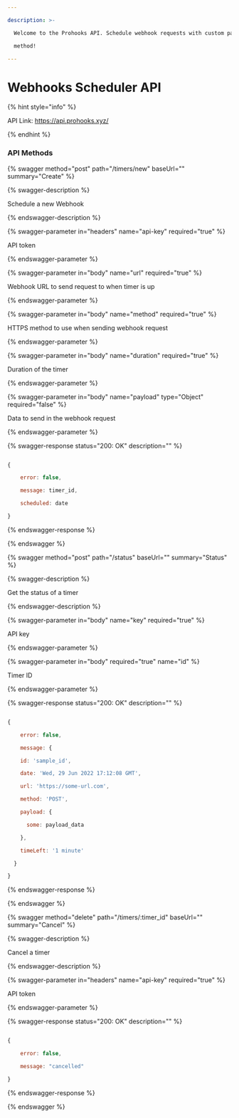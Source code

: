 ```yaml
---

description: >-

  Welcome to the Prohooks API. Schedule webhook requests with custom payload &

  method!

---
```


# Webhooks Scheduler API

{% hint style="info" %}

API Link: https://api.prohooks.xyz/

{% endhint %}

### API Methods

{% swagger method="post" path="/timers/new" baseUrl="" summary="Create" %}

{% swagger-description %}

Schedule a new Webhook

{% endswagger-description %}

{% swagger-parameter in="headers" name="api-key" required="true" %}

API token

{% endswagger-parameter %}

{% swagger-parameter in="body" name="url" required="true" %}

Webhook URL to send request to when timer is up

{% endswagger-parameter %}

{% swagger-parameter in="body" name="method" required="true" %}

HTTPS method to use when sending webhook request

{% endswagger-parameter %}

{% swagger-parameter in="body" name="duration" required="true" %}

Duration of the timer

{% endswagger-parameter %}

{% swagger-parameter in="body" name="payload" type="Object" required="false" %}

Data to send in the webhook request

{% endswagger-parameter %}

{% swagger-response status="200: OK" description="" %}

```javascript

{

    error: false,

    message: timer_id,

    scheduled: date

}

```

{% endswagger-response %}

{% endswagger %}

{% swagger method="post" path="/status" baseUrl="" summary="Status" %}

{% swagger-description %}

Get the status of a timer

{% endswagger-description %}

{% swagger-parameter in="body" name="key" required="true" %}

API key

{% endswagger-parameter %}

{% swagger-parameter in="body" required="true" name="id" %}

Timer ID

{% endswagger-parameter %}

{% swagger-response status="200: OK" description="" %}

```javascript

{

    error: false,

    message: {

    id: 'sample_id',

    date: 'Wed, 29 Jun 2022 17:12:08 GMT',

    url: 'https://some-url.com',

    method: 'POST',

    payload: {

      some: payload_data

    },

    timeLeft: '1 minute'

  }

}

```

{% endswagger-response %}

{% endswagger %}

{% swagger method="delete" path="/timers/:timer_id" baseUrl="" summary="Cancel" %}

{% swagger-description %}

Cancel a timer

{% endswagger-description %}

{% swagger-parameter in="headers" name="api-key" required="true" %}

API token

{% endswagger-parameter %}

{% swagger-response status="200: OK" description="" %}

```javascript

{

    error: false,

    message: "cancelled"

}

```

{% endswagger-response %}

{% endswagger %}
